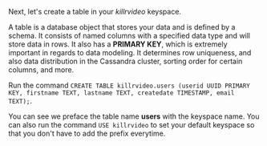 Next, let's create a table in your *killrvideo* keyspace. 

A table is a database object that stores your data and is defined by a schema. It consists of named columns with a specified data type and will store data in rows.
It also has a **PRIMARY KEY**, which is extremely important in regards to data modeling. It determines row uniqueness, and also data distribution in the Cassandra cluster, sorting order for certain columns, and more. 

Run the command `CREATE TABLE killrvideo.users (userid UUID PRIMARY KEY, firstname TEXT, lastname TEXT, createdate TIMESTAMP, email TEXT);`.

You can see we preface the table name **users** with the keyspace name. You can also run the command `USE killrvideo` to set your default keyspace so that you don't have to add the prefix everytime.
